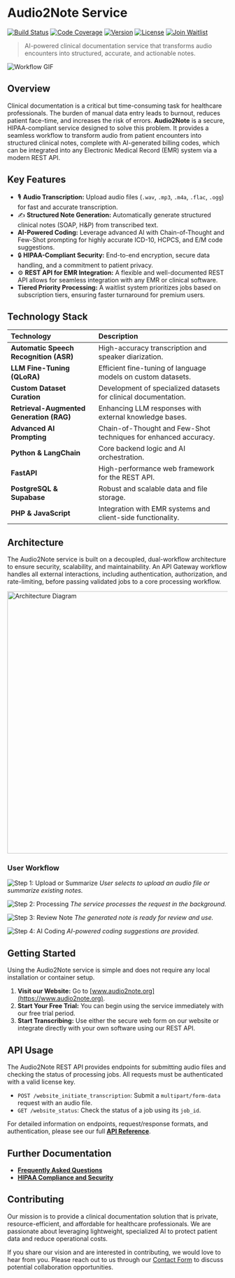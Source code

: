 # Audio2Note Service

[![Build Status](https://img.shields.io/badge/build-passing-brightgreen)](https://github.com/sunpcaudio2note/audio2note)
[![Code Coverage](https://img.shields.io/badge/coverage-95%25-brightgreen)](https://github.com/sunpcaudio2note/audio2note)
[![Version](https://img.shields.io/badge/version-1.0.0-blue)](https://github.com/sunpcaudio2note/audio2note)
[![License](https://img.shields.io/badge/license-MIT-blue)](https://github.com/sunpcaudio2note/audio2note/blob/main/LICENSE)
[![Join Waitlist](https://img.shields.io/badge/join-waitlist-orange)](https://www.audio2note.org/waitlist)

> AI-powered clinical documentation service that transforms audio encounters into structured, accurate, and actionable notes.

![Workflow GIF](https://raw.githubusercontent.com/sunpcaudio2note/audio2note/main/docs/website/pic/workflow.gif)

## Overview

Clinical documentation is a critical but time-consuming task for healthcare professionals. The burden of manual data entry leads to burnout, reduces patient face-time, and increases the risk of errors. **Audio2Note** is a secure, HIPAA-compliant service designed to solve this problem. It provides a seamless workflow to transform audio from patient encounters into structured clinical notes, complete with AI-generated billing codes, which can be integrated into any Electronic Medical Record (EMR) system via a modern REST API.

## Key Features

-   🎙️ **Audio Transcription:** Upload audio files (`.wav`, `.mp3`, `.m4a`, `.flac`, `.ogg`) for fast and accurate transcription.
-   ✍️ **Structured Note Generation:** Automatically generate structured clinical notes (SOAP, H&P) from transcribed text.
-   **AI-Powered Coding:** Leverage advanced AI with Chain-of-Thought and Few-Shot prompting for highly accurate ICD-10, HCPCS, and E/M code suggestions.
-   🔒 **HIPAA-Compliant Security:** End-to-end encryption, secure data handling, and a commitment to patient privacy.
-   ⚙️ **REST API for EMR Integration:** A flexible and well-documented REST API allows for seamless integration with any EMR or clinical software.
-   **Tiered Priority Processing:** A waitlist system prioritizes jobs based on subscription tiers, ensuring faster turnaround for premium users.

## Technology Stack

| Technology | Description |
| :--- | :--- |
| **Automatic Speech Recognition (ASR)** | High-accuracy transcription and speaker diarization. |
| **LLM Fine-Tuning (QLoRA)** | Efficient fine-tuning of language models on custom datasets. |
| **Custom Dataset Curation** | Development of specialized datasets for clinical documentation. |
| **Retrieval-Augmented Generation (RAG)** | Enhancing LLM responses with external knowledge bases. |
| **Advanced AI Prompting** | Chain-of-Thought and Few-Shot techniques for enhanced accuracy. |
| **Python & LangChain** | Core backend logic and AI orchestration. |
| **FastAPI** | High-performance web framework for the REST API. |
| **PostgreSQL & Supabase** | Robust and scalable data and file storage. |
| **PHP & JavaScript** | Integration with EMR systems and client-side functionality. |

## Architecture

The Audio2Note service is built on a decoupled, dual-workflow architecture to ensure security, scalability, and maintainability. An API Gateway workflow handles all external interactions, including authentication, authorization, and rate-limiting, before passing validated jobs to a core processing workflow.

<img src="pic/architecture_diagram.svg" alt="Architecture Diagram" width="600"/>

### User Workflow

![Step 1: Upload or Summarize](pic/note_menu.png)
*User selects to upload an audio file or summarize existing notes.*

![Step 2: Processing](pic/menu_processing.png)
*The service processes the request in the background.*

![Step 3: Review Note](pic/menu_note.png)
*The generated note is ready for review and use.*

![Step 4: AI Coding](pic/menu_assessment.png)
*AI-powered coding suggestions are provided.*

## Getting Started

Using the Audio2Note service is simple and does not require any local installation or container setup.

1.  **Visit our Website:** Go to [www.audio2note.org](https://www.audio2note.org).
2.  **Start Your Free Trial:** You can begin using the service immediately with our free trial period.
3.  **Start Transcribing:** Use either the secure web form on our website or integrate directly with your own software using our REST API.

## API Usage

The Audio2Note REST API provides endpoints for submitting audio files and checking the status of processing jobs. All requests must be authenticated with a valid license key.

-   `POST /website_initiate_transcription`: Submit a `multipart/form-data` request with an audio file.
-   `GET /website_status`: Check the status of a job using its `job_id`.

For detailed information on endpoints, request/response formats, and authentication, please see our full **[API Reference](API_REFERENCE.md)**.

## Further Documentation

-   **[Frequently Asked Questions](FAQ.md)**
-   **[HIPAA Compliance and Security](HIPAA_Compliance.md)**

## Contributing

Our mission is to provide a clinical documentation solution that is private, resource-efficient, and affordable for healthcare professionals. We are passionate about leveraging lightweight, specialized AI to protect patient data and reduce operational costs.

If you share our vision and are interested in contributing, we would love to hear from you. Please reach out to us through our [Contact Form](https://www.audio2note.org/?page_id=136) to discuss potential collaboration opportunities.
